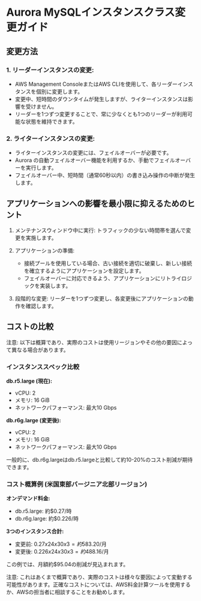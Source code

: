 # Aurora MySQLインスタンスクラス変更ガイド

## 変更方法

### 1. リーダーインスタンスの変更:
- AWS Management ConsoleまたはAWS CLIを使用して、各リーダーインスタンスを個別に変更します。
- 変更中、短時間のダウンタイムが発生しますが、ライターインスタンスは影響を受けません。
- リーダーを1つずつ変更することで、常に少なくとも1つのリーダーが利用可能な状態を維持できます。

### 2. ライターインスタンスの変更:
- ライターインスタンスの変更には、フェイルオーバーが必要です。
- Aurora の自動フェイルオーバー機能を利用するか、手動でフェイルオーバーを実行します。
- フェイルオーバー中、短時間（通常60秒以内）の書き込み操作の中断が発生します。

## アプリケーションへの影響を最小限に抑えるためのヒント

1. メンテナンスウィンドウ中に実行: トラフィックの少ない時間帯を選んで変更を実施します。

2. アプリケーションの準備:
   - 接続プールを使用している場合、古い接続を適切に破棄し、新しい接続を確立するようにアプリケーションを設定します。
   - フェイルオーバーに対応できるよう、アプリケーションにリトライロジックを実装します。

3. 段階的な変更: リーダーを1つずつ変更し、各変更後にアプリケーションの動作を確認します。

## コストの比較

注意: 以下は概算であり、実際のコストは使用リージョンやその他の要因によって異なる場合があります。

### インスタンススペック比較

**db.r5.large (現在):**
- vCPU: 2
- メモリ: 16 GiB
- ネットワークパフォーマンス: 最大10 Gbps

**db.r6g.large (変更後):**
- vCPU: 2
- メモリ: 16 GiB
- ネットワークパフォーマンス: 最大10 Gbps

一般的に、db.r6g.largeはdb.r5.largeと比較して約10-20%のコスト削減が期待できます。

### コスト概算例 (米国東部バージニア北部リージョン)

**オンデマンド料金:**
- db.r5.large: 約$0.27/時
- db.r6g.large: 約$0.226/時

**3つのインスタンス合計:**
- 変更前: $0.27 x 24 x 30 x 3 = 約$583.20/月
- 変更後: $0.226 x 24 x 30 x 3 = 約$488.16/月

この例では、月額約$95.04の削減が見込まれます。

注意: これはあくまで概算であり、実際のコストは様々な要因によって変動する可能性があります。正確なコストについては、AWS料金計算ツールを使用するか、AWSの担当者に相談することをお勧めします。
